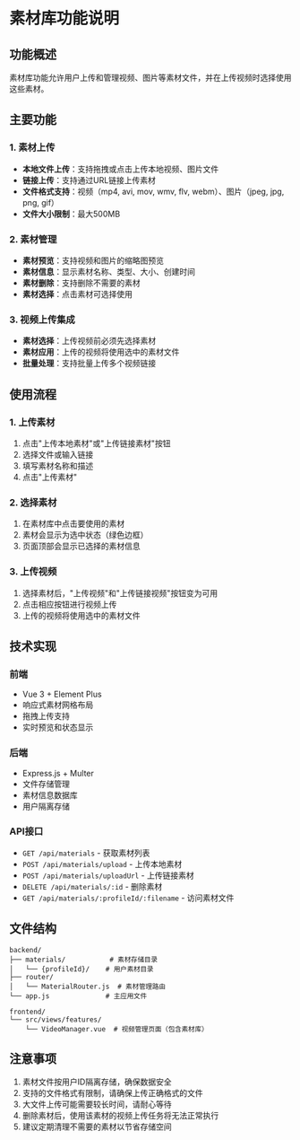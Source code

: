 # 素材库功能说明

## 功能概述

素材库功能允许用户上传和管理视频、图片等素材文件，并在上传视频时选择使用这些素材。

## 主要功能

### 1. 素材上传
- **本地文件上传**：支持拖拽或点击上传本地视频、图片文件
- **链接上传**：支持通过URL链接上传素材
- **文件格式支持**：视频（mp4, avi, mov, wmv, flv, webm）、图片（jpeg, jpg, png, gif）
- **文件大小限制**：最大500MB

### 2. 素材管理
- **素材预览**：支持视频和图片的缩略图预览
- **素材信息**：显示素材名称、类型、大小、创建时间
- **素材删除**：支持删除不需要的素材
- **素材选择**：点击素材可选择使用

### 3. 视频上传集成
- **素材选择**：上传视频前必须先选择素材
- **素材应用**：上传的视频将使用选中的素材文件
- **批量处理**：支持批量上传多个视频链接

## 使用流程

### 1. 上传素材
1. 点击"上传本地素材"或"上传链接素材"按钮
2. 选择文件或输入链接
3. 填写素材名称和描述
4. 点击"上传素材"

### 2. 选择素材
1. 在素材库中点击要使用的素材
2. 素材会显示为选中状态（绿色边框）
3. 页面顶部会显示已选择的素材信息

### 3. 上传视频
1. 选择素材后，"上传视频"和"上传链接视频"按钮变为可用
2. 点击相应按钮进行视频上传
3. 上传的视频将使用选中的素材文件

## 技术实现

### 前端
- Vue 3 + Element Plus
- 响应式素材网格布局
- 拖拽上传支持
- 实时预览和状态显示

### 后端
- Express.js + Multer
- 文件存储管理
- 素材信息数据库
- 用户隔离存储

### API接口
- `GET /api/materials` - 获取素材列表
- `POST /api/materials/upload` - 上传本地素材
- `POST /api/materials/uploadUrl` - 上传链接素材
- `DELETE /api/materials/:id` - 删除素材
- `GET /api/materials/:profileId/:filename` - 访问素材文件

## 文件结构

```
backend/
├── materials/           # 素材存储目录
│   └── {profileId}/    # 用户素材目录
├── router/
│   └── MaterialRouter.js  # 素材管理路由
└── app.js              # 主应用文件

frontend/
└── src/views/features/
    └── VideoManager.vue  # 视频管理页面（包含素材库）
```

## 注意事项

1. 素材文件按用户ID隔离存储，确保数据安全
2. 支持的文件格式有限制，请确保上传正确格式的文件
3. 大文件上传可能需要较长时间，请耐心等待
4. 删除素材后，使用该素材的视频上传任务将无法正常执行
5. 建议定期清理不需要的素材以节省存储空间 
